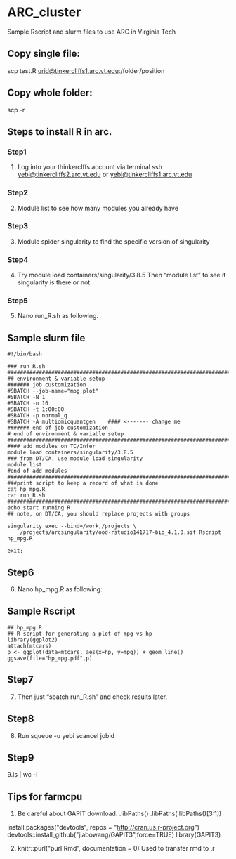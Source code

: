 # ARC_cluster
Sample Rscript and slurm files to use ARC in Virginia Tech



## Copy single file:
scp test.R urid@tinkercliffs1.arc.vt.edu:/folder/position

## Copy whole folder: 
scp -r


## Steps to install R in arc.
### Step1
1. Log into your thinkerclffs account via terminal 
	ssh yebi@tinkercliffs2.arc.vt.edu or
 	yebi@tinkercliffs1.arc.vt.edu
### Step2
2. Module list 
	to see how many modules you already have
### Step3
3. Module spider singularity 
	to find the specific version of singularity
### Step4
4. Try module load containers/singularity/3.8.5 
	Then “module list” to see if singularity is there or not.
### Step5
5. Nano run_R.sh as following.

## Sample slurm file
```
#!/bin/bash

### run_R.sh
###########################################################################
## environment & variable setup
####### job customization
#SBATCH --job-name="mpg plot"
#SBATCH -N 1
#SBATCH -n 16
#SBATCH -t 1:00:00
#SBATCH -p normal_q
#SBATCH -A multiomicquantgen    #### <------- change me
####### end of job customization
# end of environment & variable setup
###########################################################################
#### add modules on TC/Infer
module load containers/singularity/3.8.5
### from DT/CA, use module load singularity
module list
#end of add modules
###########################################################################
###print script to keep a record of what is done
cat hp_mpg.R
cat run_R.sh
###########################################################################
echo start running R
## note, on DT/CA, you should replace projects with groups

singularity exec --bind=/work,/projects \
    /projects/arcsingularity/ood-rstudio141717-bio_4.1.0.sif Rscript hp_mpg.R

exit;
```

## Step6
6. Nano hp_mpg.R as following:

## Sample Rscript
```
## hp_mpg.R
## R script for generating a plot of mpg vs hp
library(ggplot2)
attach(mtcars)
p <- ggplot(data=mtcars, aes(x=hp, y=mpg)) + geom_line()
ggsave(file="hp_mpg.pdf",p)
```

## Step7
7. Then just “sbatch run_R.sh” and check results later.

## Step8
8. Run squeue -u yebi
scancel jobid

## Step9
9.ls | wc -l



## Tips for farmcpu

1. Be careful about GAPIT download.
.libPaths()
.libPaths(.libPaths()[3:1])

install.packages("devtools", repos = "http://cran.us.r-project.org")
devtools::install_github("jiabowang/GAPIT3",force=TRUE)
library(GAPIT3)

2. knitr::purl("purl.Rmd”, documentation = 0)
Used to transfer rmd to .r
